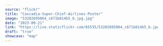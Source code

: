 ```yaml
---
source: "flickr"
title: "Cascadia-Super-Chief-Airlines-Poster"
image: "53202695064_c671b814b5_b.jpg.jpg"
date: "2023-09-21"
link: "https://live.staticflickr.com/65535/53202695064_c671b814b5_b.jpg"
draft: "true"
showcase: "map"
---
```

